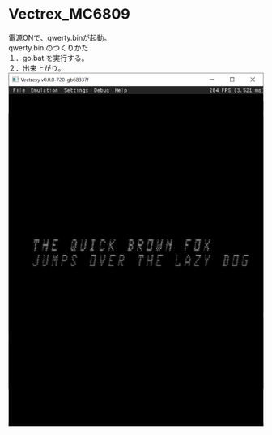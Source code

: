 # Vectrex_MC6809
電源ONで、qwerty.binが起動。
\
qwerty.bin のつくりかた
\
１．go.bat を実行する。
\
２．出来上がり。
\
![Vectrex_MC6809](https://github.com/kadokuratsuyoshi/retro_computing/blob/main/Vectrex_MC6809/qwerty.png)
